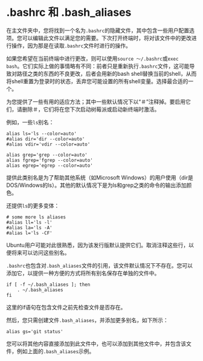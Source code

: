 # .bashrc 和 .bash_aliases

在主文件夹中，您将找到一个名为`.bashrc`的隐藏文件，其中包含一些用户配置选项。您可以编辑此文件以满足您的需要。下次打开终端时，将对该文件中的更改进行操作，因为那是在读取`.bashrc`文件时进行的操作。

如果您希望在当前终端中进行更改，则可以使用`source 〜/.bashrc`或`exec bash`。它们实际上做的事情略有不同：前者只是重新执行`.bashrc`文件，这可能导致对路径之类的东西的不良更改，后者会用新的bash shell替换当前的shell，从而将shell重置为登录时的状态，丢弃您可能设置的所有shell变量。选择最合适的一个。

为您提供了一些有用的适应方法；其中一些默认情况下以“＃”注释掉。要启用它们，请删除＃，它们将在您下次启动树莓派或启动新终端时激活。

例如，一些`ls`别名：

```
alias ls='ls --color=auto'
#alias dir='dir --color=auto'
#alias vdir='vdir --color=auto'

alias grep='grep --color=auto'
alias fgrep='fgrep --color=auto'
alias egrep='egrep --color=auto'
```

提供此类别名是为了帮助其他系统（如Microsoft Windows）的用户使用（dir是DOS/Windows的ls）。其他的默认情况下是为ls和grep之类的命令的输出添加颜色。

还提供`ls`的更多变体：

```
# some more ls aliases
#alias ll='ls -l'
#alias la='ls -A'
#alias l='ls -CF'
```

Ubuntu用户可能对此很熟悉，因为该发行版默认提供它们。取消注释这些行，以便将来可以访问这些别名。

`.bashrc`也包含对`.bash_aliases`文件的引用，该文件默认情况下不存在。您可以添加它，以提供一种方便的方式将所有别名保存在单独的文件中。

```
if [ -f ~/.bash_aliases ]; then
    . ~/.bash_aliases
fi
```

这里的if语句在包含文件之前先检查文件是否存在。

然后，您只需创建文件`.bash_aliases`，并添加更多别名，如下所示：

```
alias gs='git status'
```

您可以将其他内容直接添加到此文件中，也可以添加到其他文件中，并包含该文件，例如上面的`.bash_aliases`示例。
